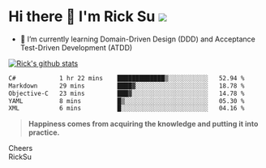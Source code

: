# Hi there 👋 I'm Rick Su ![](https://komarev.com/ghpvc/?username=ricksu978)
<!--
**ricksu978/ricksu978** is a ✨ _special_ ✨ repository because its `README.md` (this file) appears on your GitHub profile.

Here are some ideas to get you started:

- 🔭 I’m currently working on ...
-->
- 🌱 I’m currently learning Domain-Driven Design (DDD) and Acceptance Test-Driven Development (ATDD)
<!--
- 👯 I’m looking to collaborate on ...
- 🤔 I’m looking for help with ...
- 💬 Ask me about ...
- 📫 How to reach me: ...
- 😄 Pronouns: ...
- ⚡ Fun fact: ...
-->
[![Rick's github stats](https://github-readme-stats.vercel.app/api?username=ricksu978&theme=dark)](https://github.com/ricksu978/ricksu978)

<!--START_SECTION:waka-->

```txt
C#            1 hr 22 mins    █████████████▒░░░░░░░░░░░   52.94 %
Markdown      29 mins         ████▓░░░░░░░░░░░░░░░░░░░░   18.78 %
Objective-C   23 mins         ███▓░░░░░░░░░░░░░░░░░░░░░   14.78 %
YAML          8 mins          █▒░░░░░░░░░░░░░░░░░░░░░░░   05.30 %
XML           6 mins          █░░░░░░░░░░░░░░░░░░░░░░░░   04.16 %
```

<!--END_SECTION:waka-->

> **Happiness comes from acquiring the knowledge and putting it into practice.**

Cheers  
RickSu 
